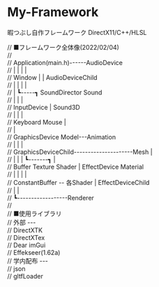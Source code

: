 # My-Framework
暇つぶし自作フレームワーク
DirectX11/C++/HLSL

// ■フレームワーク全体像(2022/02/04)  
//   
// Application(main.h)------AudioDevice  
//   |    |  |                   |  
// Window |  |             AudioDeviceChild  
//		  |  |                |        |  
//		  |  ┗-----┓  SoundDirector Sound  
//		  |         |                  |  
//	 InputDevice    |                Sound3D  
//	  |       |     |  
// Keyboard   Mouse |  
//					|  
//			  GraphicsDevice                         Model---Animation  
//					|                                |   |  
//			GraphicsDeviceChild---------------------Mesh |  
//			 |      |       |  ┗-------┓               |  
//		   Buffer Texture Shader   |  EffectDevice   Material  
//			 |              |      |         |  
//	   ConstantBuffer -- 各Shader  |   EffectDeviceChild  
//			 |                     |  
//			 ┗------------------Renderer  
//   
// ■使用ライブラリ  
// 外部 ---  
// DirectXTK  
// DirectXTex  
// Dear imGui  
// Effekseer(1.62a)  
// 学内配布 ---  
// json  
// gltfLoader  
